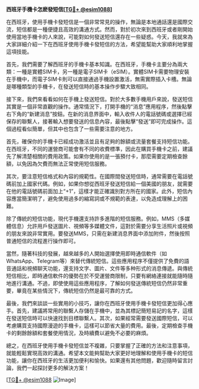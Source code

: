 **西班牙手機卡怎麽發短信[[TG💪+ @esim1088](https://t.me/s/esim1088)]**

在西班牙，使用手機卡發短信是一個非常常見的操作，無論是本地通話還是國際交流，短信都是一種便捷且高效的溝通方式。然而，對於初次來到西班牙或者剛開始使用當地手機卡的人來說，可能對如何發送短信還存在一些疑惑。今天，我就來為大家詳細介紹一下在西班牙使用手機卡發短信的方法，希望能幫助大家順利地掌握這項技能。

首先，我們需要了解西班牙的手機卡基本知識。在西班牙，手機卡主要分為兩大類：一種是實體SIM卡，另一種是電子SIM卡（eSIM）。實體SIM卡需要物理安裝在手機中，而電子SIM卡則可以直接通過手機設置激活，無需實際插入卡槽。無論是哪種類型的手機卡，在發送短信時的基本操作步驟大致相同。

接下來，我們來看看如何在手機上發送短信。對於大多數手機用戶來說，發送短信其實是一個非常直觀的操作。通常情況下，打開手機的“消息”應用程序，然後點擊右下角的“新建消息”按鈕。在新的消息界面中，輸入收件人的電話號碼或選擇已經保存的聯繫人，接著輸入想要發送的信息內容，最後點擊“發送”即可完成操作。這個過程看似簡單，但其中也包含了一些需要注意的地方。

首先，確保你的手機卡已經成功激活並且有足夠的餘額或流量套餐支持短信功能。在西班牙，不同的運營商可能會有不同的收費標準，因此在購買手機卡之前，建議先了解清楚相關的費用政策。如果你使用的是一張預付卡，那麼需要定期檢查餘額，以免因為欠費而無法正常使用短信服務。

其次，要注意短信格式和內容的規範性。在國際間發送短信時，通常需要在電話號碼前加上國家代碼。例如，如果你想從西班牙發送短信給一個美國的朋友，就需要在他的電話號碼前面加上“+1”，這樣才能正確識別對方所在的國家。此外，短信內容應當簡潔明了，避免使用過多的縮寫詞或不規範的表達，以免造成理解上的困難。

除了傳統的短信功能，現代手機還支持許多進階的短信服務。例如，MMS（多媒體信息）允許用戶發送圖片、視頻等多媒體文件，這對於需要分享生活照片或視頻的朋友來說非常實用。要發送MMS，只需在新建消息界面中添加附件，然後按照普通短信的流程進行操作即可。

當然，隨著科技的發展，越來越多的人開始選擇使用即時通信軟件（如WhatsApp、Telegram等）來替代傳統短信。這些應用程序不僅提供了免費的語音通話和視頻聊天功能，還支持文字、圖片、文件等多种形式的消息傳遞。與傳統短信相比，即時通信軟件的優勢在於不受運營商限制，只要有網絡連接就能隨時隨地進行溝通。不過，即使使用這些應用程序，了解如何發送傳統短信仍然非常重要，畢竟在某些情況下，傳統短信仍然是最可靠的方式。

最後，我們來談談一些實用的小技巧，讓你在西班牙使用手機卡發短信更加得心應手。首先，建議將常用的聯繫人存儲在手機中，並為其標記簡短易記的名字，這樣在發送短信時可以快速找到目標聯繫人。其次，如果經常需要發送國際短信，可以考慮購買支持國際漫遊的手機卡，這樣可以節省大量的費用。最後，定期檢查手機卡的剩餘餘額和套餐使用情況，及時續費以避免不必要的麻煩。

總之，在西班牙使用手機卡發短信並不複雜，只要掌握了正確的方法和注意事項，就能輕鬆實現高效的溝通。希望本文能夠幫助大家更好地理解和使用手機卡的短信功能，讓你在西班牙的生活更加便利和愉快。如果還有其他問題，歡迎隨時留言討論，我們一起探討更多的解決方案！

[[TG💪+ @esim1088](https://t.me/s/esim1088) ![Image](https://i.postimg.cc/4NQfJmqS/Snipaste-2025-05-13-00-14-12.png)]
